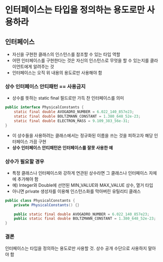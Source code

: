 # 인터페이스는 타입을 정의하는 용도로만 사용하라
## 인터페이스
* 자신을 구현한 클래스의 인스턴스를 참조할 수 있는 타입 역할
* 어떤 인터페이스를 구현한다는 것은 자신의 인스턴스로 무엇을 할 수 있는지를 클라이언트에게 알려주는 것
* 인터페이스는 오직 위 내용의 용도로만 사용해야 함
### 상수 인터페이스 안티패턴 == 사용금지
* 상수를 뜻하는 static final 필드로만 가득 찬 인터페이스를 의미
```java
public interface PhysicalConstants {
    static final double AVOGADRO_NUMBER = 6.022_140_857e23;
    static final double BOLTZMANN_CONSTANT = 1.380_648_52e-23;
    static final double ELECTRON_MASS = 9.109_383_56e-31;
}
```
* 이 상수들을 사용하려는 클래스에서는 정규화된 이름을 쓰는 것을 피하고자 해당 인터페이스 가끔 구현
* **상수 인터페이스 안티패턴은 인터페이스를 잘못 사용한 예**
### 상수가 필요할 경우
* 특정 클래스나 인터페이스와 강하게 연관된 상수라면 그 클래스나 인터페이스 자체에 추가해야 함
* 예) Integer와 Double에 선언된 MIN_VALUE와 MAX_VALUE 상수, 열거 타입
* 아니면 private 생성자를 이용해 인스턴스화를 막아버린 유틸리티 클래스
```java
public class PhysicalConstants {
    private PhysicalConstants() {}
    
    public static final double AVOGADRO_NUMBER = 6.022_140_857e23;
    public static final double BOLTZMANN_CONSTANT = 1.380_648_52e-23;
}
```
### 결론
인터페이스는 타입을 정의하는 용도로만 사용할 것. 상수 공개 수단으로 사용하지 말아야 함